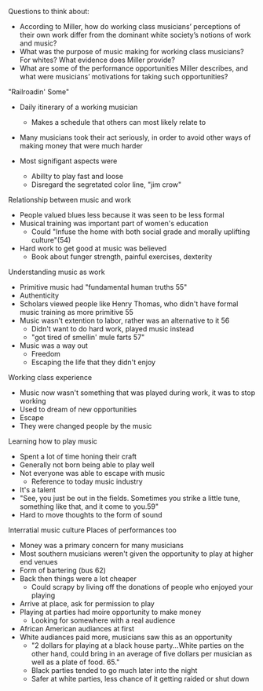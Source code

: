 Questions to think about:
-   According to Miller, how do working class musicians’ perceptions of their own work differ from the dominant white society’s notions of work and music?
-   What was the purpose of music making for working class musicians? For whites? What evidence does Miller provide?
-   What are some of the performance opportunities Miller describes, and what were musicians’ motivations for taking such opportunities?

"Railroadin' Some" 
- Daily itinerary of a working musician
	- Makes a schedule that others can most likely relate to

- Many musicians took their act seriously, in order to avoid other ways of making money that were much harder
- Most signifigant aspects were
	- Abillty to play fast and loose
	- Disregard the segretated color line, "jim crow"

Relationship between music and work
- People valued blues less because it was seen to be less formal
- Musical training was important part of women's education
	- Could "Infuse the home with both social grade and morally uplifting culture"(54)
- Hard work to get good at music was believed
	- Book about funger strength, painful exercises, dexterity

Understanding music as work
- Primitive music had "fundamental human truths 55"
- Authenticity
- Scholars viewed people like Henry Thomas, who didn't have formal music training as more primitive 55
- Music wasn't extention to labor, rather was an alternative to it 56
	- Didn't want to do hard work, played music instead
	- "got tired of smellin' mule farts 57"
- Music was a way out
	- Freedom
	- Escaping the life that they didn't enjoy

Working class experience
- Music now wasn't something that was played during work, it was to stop working
- Used to dream of new opportunities
- Escape
- They were changed people by the music

Learning how to play music
- Spent  a lot of time honing their craft
- Generally not born being able to play well
- Not everyone was able to escape with music
	- Reference to today music industry
- It's a talent
- "See, you just be out in the fields. Sometimes you strike a little tune, something like that, and it come to you.59"
- Hard to move thoughts to the form of sound

Interratial music culture
Places of performances too
- Money was a primary concern for many musicians
- Most southern musicians weren't given the opportunity to play at higher end venues
- Form of bartering (bus 62)
- Back then things were a lot cheaper
	- Could scrapy by living off the donations of people who enjoyed your playing
- Arrive at place, ask for permission to play
- Playing at parties had moire opportunity to make money
	- Looking for somewhere with a real audience
- African American audiances at first
- White audiances paid more, musicians saw this as an opportunity
	- "2 dollars for playing at a black house party...White parties on the other hand, could bring in an average of five dollars per musician as well as a plate of food. 65."
	- Black parties tended to go much later into the night
	- Safer at white parties, less chance of it getting raided or shut down
